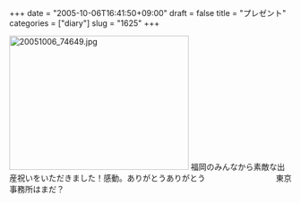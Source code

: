 +++
date = "2005-10-06T16:41:50+09:00"
draft = false
title = "プレゼント"
categories = ["diary"]
slug = "1625"
+++

<img src="http://ieiriblog.img.jugem.cc/20051006_74649.jpg" class="pict" width="320" height="240" alt="20051006_74649.jpg" />
福岡のみんなから素敵な出産祝いをいただきました！感動。ありがとうありがとう　　　　　　　　　東京事務所はまだ？
